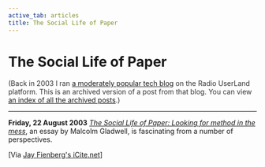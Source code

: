 ```yaml
---
active_tab: articles
title: The Social Life of Paper
---
```

# The Social Life of Paper

<div style="color:#333">(Back in 2003 I ran <a href="http://radio.weblogs.com/0122027/">a moderately popular tech blog</a> on the Radio UserLand platform.  This is an archived version of a post from that blog. You can view <a href="/articles/radio-blog/index.html">an index of all the archived posts</a>.)</div><hr>
<b>Friday, 22 August 2003</b>
  <a href="http://www.gladwell.com/2002/2002_03_25_a_paper.htm"><i>The Social Life of Paper: Looking for method in the mess</i></a>, an essay by Malcolm Gladwell, is fascinating from a number of perspectives.<p>

[Via <a href="http://icite.net/blog/blojsim-200308234-135720785-jabber.txt" title="Read The Social Life of Paper">Jay Fienberg's iCite.net</a>]
</p>
